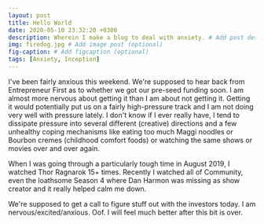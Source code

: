 ```yaml
---
layout: post
title: Hello World
date: 2020-05-10 23:32:20 +0300
description: Wherein I make a blog to deal with anxiety. # Add post description (optional)
img: firedog.jpg # Add image post (optional)
fig-caption: # Add figcaption (optional)
tags: [Anxiety, Inception]
---
```


I've been fairly anxious this weekend. We're supposed to hear back from Entrepreneur First as to whether we got our pre-seed funding soon. I am almost more nervous about getting it than I am about not getting it. Getting it would potentially put us on a fairly high-pressure track and I am not doing very well with pressure lately. I don't know if I ever really have, I tend to dissipate pressure into several different (creative) directions and a few unhealthy coping mechanisms like eating too much Maggi noodles or Bourbon cremes (childhood comfort foods) or watching the same shows or movies over and over again.

When I was going through a particularly tough time in August 2019, I watched Thor Ragnarok 15+ times. Recently I watched all of Community, even the loathsome Season 4 where Dan Harmon was missing as show creator and it really helped calm me down.

We're supposed to get a call to figure stuff out with the investors today. I am nervous/excited/anxious. Oof. I will feel much better after this bit is over.
